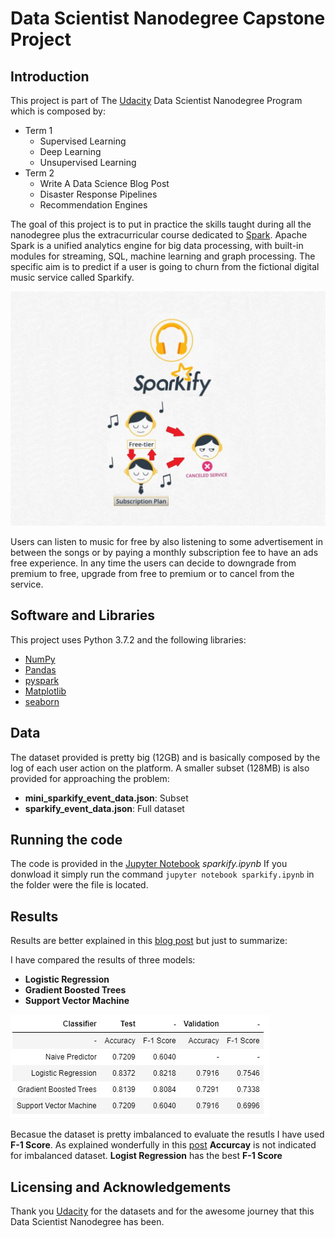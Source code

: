 # Data Scientist Nanodegree Capstone Project

## Introduction

This project is part of The [Udacity](https://eu.udacity.com/) Data Scientist Nanodegree Program which is composed by:
* Term 1
    * Supervised Learning
    * Deep Learning
    * Unsupervised Learning
* Term 2
    * Write A Data Science Blog Post
    * Disaster Response Pipelines
    * Recommendation Engines

The goal of this project is to put in practice the skills taught during all the nanodegree plus the extracurricular course dedicated to [Spark](https://spark.apache.org/). Apache Spark is a unified analytics engine for big data processing, with built-in modules for streaming, SQL, machine learning and graph processing.
The specific aim is to predict if a user is going to churn from the fictional digital music service called Sparkify. 

![Home](images/sparkify.JPG)

Users can listen to music for free by also listening to some advertisement in between the songs or by paying a monthly subscription fee to have an ads free experience. In any time the users can decide to downgrade from premium to free, upgrade from free to premium or to cancel from the service.

## Software and Libraries
This project uses Python 3.7.2 and the following libraries:
* [NumPy](http://www.numpy.org/)
* [Pandas](http://pandas.pydata.org)
* [pyspark](https://spark.apache.org/docs/latest/api/python/index.html)
* [Matplotlib](http://matplotlib.org/)
* [seaborn](https://seaborn.pydata.org/)

## Data
The dataset provided is pretty big (12GB) and is basically composed by the log of each user action on the platform. A smaller subset (128MB) is also provided for approaching the problem:
* **mini_sparkify_event_data.json**: Subset
* **sparkify_event_data.json**: Full dataset

## Running the code

The code is provided in the [Jupyter Notebook](http://ipython.org/notebook.html) _sparkify.ipynb_
If you donwload it simply run the command `jupyter notebook sparkify.ipynb` in the folder were the file is located.

## Results

Results are better explained in this [blog post](https://medium.com/@simone.rigoni01/user-churn-prediction-using-spark-22ff8dafb5c) but just to summarize:

I have compared the results of three models:
- **Logistic Regression**
- **Gradient Boosted Trees**
- **Support Vector Machine**

![Results](images/results.JPG)

Becasue the dataset is pretty imbalanced to evaluate the resutls I have used **F-1 Score**. As explained wonderfully in this [post](http://www.davidsbatista.net/blog/2018/08/19/NLP_Metrics/) **Accurcay** is not indicated for imbalanced dataset.
**Logist Regression** has the best **F-1 Score**

## Licensing and Acknowledgements

Thank you [Udacity](https://eu.udacity.com/) for the datasets and for the awesome journey that this Data Scientist Nanodegree has been.

